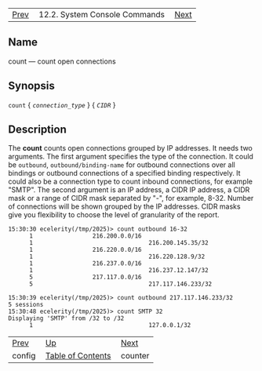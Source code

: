 |     |     |     |
| --- | --- | --- |
| [Prev](console_commands.config)  | 12.2. System Console Commands |  [Next](console_commands.counter.php) |

<a name="console_commands.count"></a>
## Name

count — count open connections

## Synopsis

`count` { *`connection_type`* } { *`CIDR`* }

<a name="idp15765552"></a>
## Description

The **count** counts open connections grouped by IP addresses. It needs two arguments. The first argument specifies the type of the connection. It could be `outbound`, `outbound/binding-name` for outbound connections over all bindings or outbound connections of a specified binding respectively. It could also be a connection type to count inbound connections, for example "SMTP". The second argument is an IP address, a CIDR IP address, a CIDR mask or a range of CIDR mask separated by "-", for example, 8-32\. Number of connections will be shown grouped by the IP addresses. CIDR masks give you flexibility to choose the level of granularity of the report.

```
15:30:30 ecelerity(/tmp/2025)> count outbound 16-32
      1                 216.200.0.0/16
      1                                 216.200.145.35/32
      1                 216.220.0.0/16
      1                                 216.220.128.9/32
      1                 216.237.0.0/16
      1                                 216.237.12.147/32
      5                 217.117.0.0/16
      5                                 217.117.146.233/32

15:30:39 ecelerity(/tmp/2025)> count outbound 217.117.146.233/32
5 sessions
15:30:48 ecelerity(/tmp/2025)> count SMTP 32
Displaying 'SMTP' from /32 to /32
      1                                 127.0.0.1/32
```

|     |     |     |
| --- | --- | --- |
| [Prev](console_commands.config)  | [Up](console.commands.non-module.php) |  [Next](console_commands.counter.php) |
| config  | [Table of Contents](index) |  counter |
